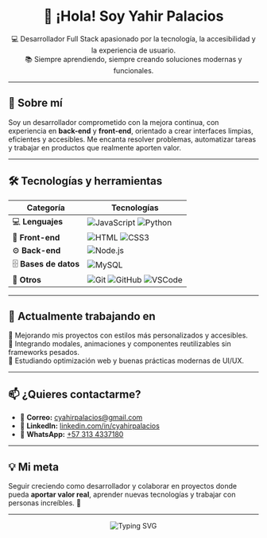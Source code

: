<h1 align="center">👋 ¡Hola! Soy Yahir Palacios</h1>

<p align="center">
💻 Desarrollador Full Stack apasionado por la tecnología, la accesibilidad y la experiencia de usuario.<br>
📚 Siempre aprendiendo, siempre creando soluciones modernas y funcionales.
</p>

---

## 🧠 Sobre mí

Soy un desarrollador comprometido con la mejora continua, con experiencia en **back-end** y **front-end**, orientado a crear interfaces limpias, eficientes y accesibles. Me encanta resolver problemas, automatizar tareas y trabajar en productos que realmente aporten valor.

---

## 🛠️ Tecnologías y herramientas

| Categoría | Tecnologías |
|----------|-------------|
| 💻 **Lenguajes** | ![JavaScript](https://img.shields.io/badge/-JavaScript-F7DF1E?logo=javascript&logoColor=black) ![Python](https://img.shields.io/badge/-Python-3776AB?logo=python&logoColor=white) |
| 🎨 **Front-end** | ![HTML](https://img.shields.io/badge/-HTML5-E34F26?logo=html5&logoColor=white) ![CSS3](https://img.shields.io/badge/-CSS3-1572B6?logo=css3&logoColor=white) |
| ⚙️ **Back-end** | ![Node.js](https://img.shields.io/badge/-Node.js-339933?logo=nodedotjs&logoColor=white) |
| 🗄️ **Bases de datos** | ![MySQL](https://img.shields.io/badge/-MySQL-00758F?logo=mysql&logoColor=white) |
| 🧰 **Otros** | ![Git](https://img.shields.io/badge/-Git-F05032?logo=git&logoColor=white) ![GitHub](https://img.shields.io/badge/-GitHub-181717?logo=github) ![VSCode](https://img.shields.io/badge/-VS%20Code-007ACC?logo=visual-studio-code&logoColor=white) |

---

## 🚀 Actualmente trabajando en

🔧 Mejorando mis proyectos con estilos más personalizados y accesibles.  
🧩 Integrando modales, animaciones y componentes reutilizables sin frameworks pesados.  
🎯 Estudiando optimización web y buenas prácticas modernas de UI/UX.

---

## 📫 ¿Quieres contactarme?

- 📧 **Correo:** [cyahirpalacios@gmail.com](mailto:cyahirpalacios@gmail.com)  
- 💼 **LinkedIn:** [linkedin.com/in/cyahirpalacios](https://www.linkedin.com/in/cyahirpalacios)  
- 📱 **WhatsApp:** [+57 313 4337180](https://wa.me/573134337180)

---

## 💡 Mi meta

Seguir creciendo como desarrollador y colaborar en proyectos donde pueda **aportar valor real**, aprender nuevas tecnologías y trabajar con personas increíbles. 🌟

---

<p align="center">
  <img src="https://readme-typing-svg.demolab.com?font=Fira+Code&duration=2500&pause=1000&center=true&vCenter=true&width=435&lines=¡Gracias+por+visitar+mi+perfil!;Estoy+abierto+a+colaboraciones+y+oportunidades." alt="Typing SVG" />
</p>


<!--
**yspalacios/yspalacios** is a ✨ _special_ ✨ repository because its `README.md` (this file) appears on your GitHub profile.

Here are some ideas to get you started:

- 🔭 I’m currently working on ...
- 🌱 I’m currently learning ...
- 👯 I’m looking to collaborate on ...
- 🤔 I’m looking for help with ...
- 💬 Ask me about ...
- 📫 How to reach me: ...
- 😄 Pronouns: ...
- ⚡ Fun fact: ...
-->
